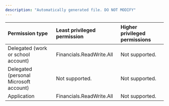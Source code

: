 ```yaml
---
description: "Automatically generated file. DO NOT MODIFY"
---
```


|Permission type|Least privileged permission|Higher privileged permissions|
|:---|:---|:---|
|Delegated (work or school account)|Financials.ReadWrite.All|Not supported.|
|Delegated (personal Microsoft account)|Not supported.|Not supported.|
|Application|Financials.ReadWrite.All|Not supported.|

